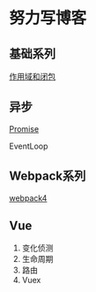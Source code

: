 # 努力写博客

## 基础系列
[作用域和闭包]()


## 异步

[Promise](https://github.com/Vc-great/blog/blob/master/异步/promise.md) 

EventLoop

## Webpack系列

[webpack4](https://github.com/Vc-great/blog/blob/master/webpack/webpack.md)

## Vue

1. 变化侦测
2. 生命周期
3. 路由
4. Vuex
